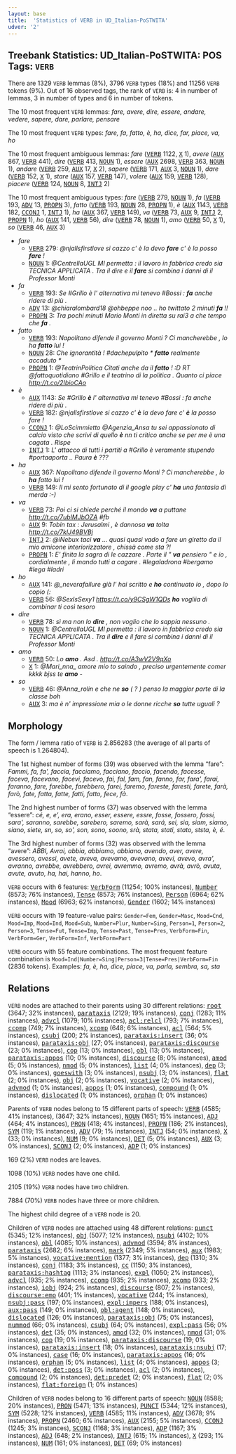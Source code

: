 ```yaml
---
layout: base
title:  'Statistics of VERB in UD_Italian-PoSTWITA'
udver: '2'
---
```


## Treebank Statistics: UD_Italian-PoSTWITA: POS Tags: `VERB`

There are 1329 `VERB` lemmas (8%), 3796 `VERB` types (18%) and 11256 `VERB` tokens (9%).
Out of 16 observed tags, the rank of `VERB` is: 4 in number of lemmas, 3 in number of types and 6 in number of tokens.

The 10 most frequent `VERB` lemmas: <em>fare, avere, dire, essere, andare, vedere, sapere, dare, parlare, pensare</em>

The 10 most frequent `VERB` types:  <em>fare, fa, fatto, è, ha, dice, far, piace, va, ho</em>

The 10 most frequent ambiguous lemmas: <em>fare</em> (<tt><a href="it_postwita-pos-VERB.html">VERB</a></tt> 1122, <tt><a href="it_postwita-pos-X.html">X</a></tt> 1), <em>avere</em> (<tt><a href="it_postwita-pos-AUX.html">AUX</a></tt> 867, <tt><a href="it_postwita-pos-VERB.html">VERB</a></tt> 441), <em>dire</em> (<tt><a href="it_postwita-pos-VERB.html">VERB</a></tt> 413, <tt><a href="it_postwita-pos-NOUN.html">NOUN</a></tt> 1), <em>essere</em> (<tt><a href="it_postwita-pos-AUX.html">AUX</a></tt> 2698, <tt><a href="it_postwita-pos-VERB.html">VERB</a></tt> 363, <tt><a href="it_postwita-pos-NOUN.html">NOUN</a></tt> 1), <em>andare</em> (<tt><a href="it_postwita-pos-VERB.html">VERB</a></tt> 259, <tt><a href="it_postwita-pos-AUX.html">AUX</a></tt> 17, <tt><a href="it_postwita-pos-X.html">X</a></tt> 2), <em>sapere</em> (<tt><a href="it_postwita-pos-VERB.html">VERB</a></tt> 171, <tt><a href="it_postwita-pos-AUX.html">AUX</a></tt> 3, <tt><a href="it_postwita-pos-NOUN.html">NOUN</a></tt> 1), <em>dare</em> (<tt><a href="it_postwita-pos-VERB.html">VERB</a></tt> 152, <tt><a href="it_postwita-pos-X.html">X</a></tt> 1), <em>stare</em> (<tt><a href="it_postwita-pos-AUX.html">AUX</a></tt> 157, <tt><a href="it_postwita-pos-VERB.html">VERB</a></tt> 147), <em>volere</em> (<tt><a href="it_postwita-pos-AUX.html">AUX</a></tt> 159, <tt><a href="it_postwita-pos-VERB.html">VERB</a></tt> 128), <em>piacere</em> (<tt><a href="it_postwita-pos-VERB.html">VERB</a></tt> 124, <tt><a href="it_postwita-pos-NOUN.html">NOUN</a></tt> 8, <tt><a href="it_postwita-pos-INTJ.html">INTJ</a></tt> 2)

The 10 most frequent ambiguous types:  <em>fare</em> (<tt><a href="it_postwita-pos-VERB.html">VERB</a></tt> 279, <tt><a href="it_postwita-pos-NOUN.html">NOUN</a></tt> 1), <em>fa</em> (<tt><a href="it_postwita-pos-VERB.html">VERB</a></tt> 193, <tt><a href="it_postwita-pos-ADV.html">ADV</a></tt> 13, <tt><a href="it_postwita-pos-PROPN.html">PROPN</a></tt> 3), <em>fatto</em> (<tt><a href="it_postwita-pos-VERB.html">VERB</a></tt> 193, <tt><a href="it_postwita-pos-NOUN.html">NOUN</a></tt> 28, <tt><a href="it_postwita-pos-PROPN.html">PROPN</a></tt> 1), <em>è</em> (<tt><a href="it_postwita-pos-AUX.html">AUX</a></tt> 1143, <tt><a href="it_postwita-pos-VERB.html">VERB</a></tt> 182, <tt><a href="it_postwita-pos-CCONJ.html">CCONJ</a></tt> 1, <tt><a href="it_postwita-pos-INTJ.html">INTJ</a></tt> 1), <em>ha</em> (<tt><a href="it_postwita-pos-AUX.html">AUX</a></tt> 367, <tt><a href="it_postwita-pos-VERB.html">VERB</a></tt> 149), <em>va</em> (<tt><a href="it_postwita-pos-VERB.html">VERB</a></tt> 73, <tt><a href="it_postwita-pos-AUX.html">AUX</a></tt> 9, <tt><a href="it_postwita-pos-INTJ.html">INTJ</a></tt> 2, <tt><a href="it_postwita-pos-PROPN.html">PROPN</a></tt> 1), <em>ho</em> (<tt><a href="it_postwita-pos-AUX.html">AUX</a></tt> 141, <tt><a href="it_postwita-pos-VERB.html">VERB</a></tt> 56), <em>dire</em> (<tt><a href="it_postwita-pos-VERB.html">VERB</a></tt> 78, <tt><a href="it_postwita-pos-NOUN.html">NOUN</a></tt> 1), <em>amo</em> (<tt><a href="it_postwita-pos-VERB.html">VERB</a></tt> 50, <tt><a href="it_postwita-pos-X.html">X</a></tt> 1), <em>so</em> (<tt><a href="it_postwita-pos-VERB.html">VERB</a></tt> 46, <tt><a href="it_postwita-pos-AUX.html">AUX</a></tt> 3)


* <em>fare</em>
  * <tt><a href="it_postwita-pos-VERB.html">VERB</a></tt> 279: <em>@njallsfirstlove si cazzo c' è la devo <b>fare</b> c' è la posso <b>fare</b> !</em>
  * <tt><a href="it_postwita-pos-NOUN.html">NOUN</a></tt> 1: <em>@CentrellaUGL MI permetta : il lavoro in fabbrica credo sia TECNICA APPLICATA . Tra il dire e il <b>fare</b> si combina i danni di il Professor Monti</em>
* <em>fa</em>
  * <tt><a href="it_postwita-pos-VERB.html">VERB</a></tt> 193: <em>Se #Grillo è l' alternativa mi tenevo #Bossi : <b>fa</b> anche ridere di più .</em>
  * <tt><a href="it_postwita-pos-ADV.html">ADV</a></tt> 13: <em>@chiaralombard18 @ohbeppe noo .. ho twittato 2 minuti <b>fa</b> !!</em>
  * <tt><a href="it_postwita-pos-PROPN.html">PROPN</a></tt> 3: <em>Tra pochi minuti Mario Monti in diretta su rai3 a che tempo che <b>fa</b> .</em>
* <em>fatto</em>
  * <tt><a href="it_postwita-pos-VERB.html">VERB</a></tt> 193: <em>Napolitano difende il governo Monti ? Ci mancherebbe , lo ha <b>fatto</b> lui !</em>
  * <tt><a href="it_postwita-pos-NOUN.html">NOUN</a></tt> 28: <em>Che ignorantità ! #dachepulpito * <b>fatto</b> realmente accaduto *</em>
  * <tt><a href="it_postwita-pos-PROPN.html">PROPN</a></tt> 1: <em>@TeatrinPolitica Citati anche da il <b>fatto</b> ! :D RT @fattoquotidiano #Grillo e il teatrino di la politica . Quanto ci piace http://t.co/2IbioCAo</em>
* <em>è</em>
  * <tt><a href="it_postwita-pos-AUX.html">AUX</a></tt> 1143: <em>Se #Grillo <b>è</b> l' alternativa mi tenevo #Bossi : fa anche ridere di più .</em>
  * <tt><a href="it_postwita-pos-VERB.html">VERB</a></tt> 182: <em>@njallsfirstlove si cazzo c' <b>è</b> la devo fare c' <b>è</b> la posso fare !</em>
  * <tt><a href="it_postwita-pos-CCONJ.html">CCONJ</a></tt> 1: <em>@LoScimmietto @Agenzia_Ansa tu sei appassionato di calcio visto che scrivi di quello <b>è</b> nn ti critico anche se per me è una cagata . Rispe</em>
  * <tt><a href="it_postwita-pos-INTJ.html">INTJ</a></tt> 1: <em>L' attacco di tutti i partiti a #Grillo è veramente stupendo #portaaporta .. Paura <b>è</b> ???</em>
* <em>ha</em>
  * <tt><a href="it_postwita-pos-AUX.html">AUX</a></tt> 367: <em>Napolitano difende il governo Monti ? Ci mancherebbe , lo <b>ha</b> fatto lui !</em>
  * <tt><a href="it_postwita-pos-VERB.html">VERB</a></tt> 149: <em>Il mi sento fortunato di il google play c' <b>ha</b> una fantasia di merda :-)</em>
* <em>va</em>
  * <tt><a href="it_postwita-pos-VERB.html">VERB</a></tt> 73: <em>Poi ci si chiede perché il mondo <b>va</b> a puttane http://t.co/7ublMJbOZA #fb</em>
  * <tt><a href="it_postwita-pos-AUX.html">AUX</a></tt> 9: <em>Tobin tax : Jerusalmi , è dannosa <b>va</b> tolta http://t.co/7klJ49BVBj</em>
  * <tt><a href="it_postwita-pos-INTJ.html">INTJ</a></tt> 2: <em>@iNebux taci <b>va</b> … quasi quasi vado a fare un giretto da il mio amicone interiorizzatore , chissà come sta ?!</em>
  * <tt><a href="it_postwita-pos-PROPN.html">PROPN</a></tt> 1: <em>E' finita la sagra di le cazzare . Parte il " <b>va</b> pensiero " e io , cordialmente , li mando tutti a cagare . #legaladrona #bergamo #lega #ladri</em>
* <em>ho</em>
  * <tt><a href="it_postwita-pos-AUX.html">AUX</a></tt> 141: <em>@_neverafailure già l' hai scritto e <b>ho</b> continuato io , dopo lo copio (:</em>
  * <tt><a href="it_postwita-pos-VERB.html">VERB</a></tt> 56: <em>@SexIsSexy1 https://t.co/y9CSgW1QDs <b>ho</b> vogliia di combinar ti così tesoro</em>
* <em>dire</em>
  * <tt><a href="it_postwita-pos-VERB.html">VERB</a></tt> 78: <em>sì ma non lo <b>dire</b> , non voglio che lo sappia nessuno .</em>
  * <tt><a href="it_postwita-pos-NOUN.html">NOUN</a></tt> 1: <em>@CentrellaUGL MI permetta : il lavoro in fabbrica credo sia TECNICA APPLICATA . Tra il <b>dire</b> e il fare si combina i danni di il Professor Monti</em>
* <em>amo</em>
  * <tt><a href="it_postwita-pos-VERB.html">VERB</a></tt> 50: <em>Lo <b>amo</b> . Asd . http://t.co/A3wV2V9qXo</em>
  * <tt><a href="it_postwita-pos-X.html">X</a></tt> 1: <em>@Mari_nna_ amore mio to saindo , preciso urgentemente comer kkkk bjss te <b>amo</b> *-*</em>
* <em>so</em>
  * <tt><a href="it_postwita-pos-VERB.html">VERB</a></tt> 46: <em>@Anna_rolin e che ne <b>so</b> ( ? ) penso la maggior parte di la classe boh</em>
  * <tt><a href="it_postwita-pos-AUX.html">AUX</a></tt> 3: <em>ma è n' impressione mia o le donne ricche <b>so</b> tutte uguali ?</em>

## Morphology

The form / lemma ratio of `VERB` is 2.856283 (the average of all parts of speech is 1.264804).

The 1st highest number of forms (39) was observed with the lemma “fare”: <em>Fammi, fa, fa', faccia, facciamo, facciano, faccio, facendo, facesse, faceva, facevano, facevi, facevo, fai, fal, fam, fan, fanno, far, fara', farai, faranno, fare, farebbe, farebbero, farei, faremo, fareste, faresti, farete, farà, farò, fate, fatta, fatte, fatti, fatto, fece, fà</em>.

The 2nd highest number of forms (37) was observed with the lemma “essere”: <em>cé, e, e', era, erano, esser, essere, essre, fosse, fossero, fossi, sara', saranno, sarebbe, sarebero, saremo, sarà, sará, sei, sia, siam, siamo, siano, siete, sn, so, so', son, sono, soono, srà, stata, stati, stato, ststa, è, é</em>.

The 3rd highest number of forms (32) was observed with the lemma “avere”: <em>ABBI, Avrai, abbia, abbiamo, abbiano, avendo, aver, avere, avessero, avessi, avete, aveva, avevamo, avevano, avevi, avevo, avra', avranno, avrebbe, avrebbero, avrei, avremmo, avremo, avrà, avrò, avuta, avute, avuto, ha, hai, hanno, ho</em>.

`VERB` occurs with 6 features: <tt><a href="it_postwita-feat-VerbForm.html">VerbForm</a></tt> (11254; 100% instances), <tt><a href="it_postwita-feat-Number.html">Number</a></tt> (8573; 76% instances), <tt><a href="it_postwita-feat-Tense.html">Tense</a></tt> (8573; 76% instances), <tt><a href="it_postwita-feat-Person.html">Person</a></tt> (6964; 62% instances), <tt><a href="it_postwita-feat-Mood.html">Mood</a></tt> (6963; 62% instances), <tt><a href="it_postwita-feat-Gender.html">Gender</a></tt> (1602; 14% instances)

`VERB` occurs with 19 feature-value pairs: `Gender=Fem`, `Gender=Masc`, `Mood=Cnd`, `Mood=Imp`, `Mood=Ind`, `Mood=Sub`, `Number=Plur`, `Number=Sing`, `Person=1`, `Person=2`, `Person=3`, `Tense=Fut`, `Tense=Imp`, `Tense=Past`, `Tense=Pres`, `VerbForm=Fin`, `VerbForm=Ger`, `VerbForm=Inf`, `VerbForm=Part`

`VERB` occurs with 55 feature combinations.
The most frequent feature combination is `Mood=Ind|Number=Sing|Person=3|Tense=Pres|VerbForm=Fin` (2836 tokens).
Examples: <em>fa, è, ha, dice, piace, va, parla, sembra, sa, sta</em>


## Relations

`VERB` nodes are attached to their parents using 30 different relations: <tt><a href="it_postwita-dep-root.html">root</a></tt> (3647; 32% instances), <tt><a href="it_postwita-dep-parataxis.html">parataxis</a></tt> (2129; 19% instances), <tt><a href="it_postwita-dep-conj.html">conj</a></tt> (1283; 11% instances), <tt><a href="it_postwita-dep-advcl.html">advcl</a></tt> (1079; 10% instances), <tt><a href="it_postwita-dep-acl-relcl.html">acl:relcl</a></tt> (793; 7% instances), <tt><a href="it_postwita-dep-ccomp.html">ccomp</a></tt> (749; 7% instances), <tt><a href="it_postwita-dep-xcomp.html">xcomp</a></tt> (648; 6% instances), <tt><a href="it_postwita-dep-acl.html">acl</a></tt> (564; 5% instances), <tt><a href="it_postwita-dep-csubj.html">csubj</a></tt> (200; 2% instances), <tt><a href="it_postwita-dep-parataxis-insert.html">parataxis:insert</a></tt> (36; 0% instances), <tt><a href="it_postwita-dep-parataxis-obj.html">parataxis:obj</a></tt> (27; 0% instances), <tt><a href="it_postwita-dep-parataxis-discourse.html">parataxis:discourse</a></tt> (23; 0% instances), <tt><a href="it_postwita-dep-cop.html">cop</a></tt> (13; 0% instances), <tt><a href="it_postwita-dep-obl.html">obl</a></tt> (13; 0% instances), <tt><a href="it_postwita-dep-parataxis-appos.html">parataxis:appos</a></tt> (10; 0% instances), <tt><a href="it_postwita-dep-discourse.html">discourse</a></tt> (8; 0% instances), <tt><a href="it_postwita-dep-amod.html">amod</a></tt> (5; 0% instances), <tt><a href="it_postwita-dep-nmod.html">nmod</a></tt> (5; 0% instances), <tt><a href="it_postwita-dep-list.html">list</a></tt> (4; 0% instances), <tt><a href="it_postwita-dep-dep.html">dep</a></tt> (3; 0% instances), <tt><a href="it_postwita-dep-goeswith.html">goeswith</a></tt> (3; 0% instances), <tt><a href="it_postwita-dep-nsubj.html">nsubj</a></tt> (3; 0% instances), <tt><a href="it_postwita-dep-flat.html">flat</a></tt> (2; 0% instances), <tt><a href="it_postwita-dep-obj.html">obj</a></tt> (2; 0% instances), <tt><a href="it_postwita-dep-vocative.html">vocative</a></tt> (2; 0% instances), <tt><a href="it_postwita-dep-advmod.html">advmod</a></tt> (1; 0% instances), <tt><a href="it_postwita-dep-appos.html">appos</a></tt> (1; 0% instances), <tt><a href="it_postwita-dep-compound.html">compound</a></tt> (1; 0% instances), <tt><a href="it_postwita-dep-dislocated.html">dislocated</a></tt> (1; 0% instances), <tt><a href="it_postwita-dep-orphan.html">orphan</a></tt> (1; 0% instances)

Parents of `VERB` nodes belong to 15 different parts of speech: <tt><a href="it_postwita-pos-VERB.html">VERB</a></tt> (4585; 41% instances),  (3647; 32% instances), <tt><a href="it_postwita-pos-NOUN.html">NOUN</a></tt> (1651; 15% instances), <tt><a href="it_postwita-pos-ADJ.html">ADJ</a></tt> (464; 4% instances), <tt><a href="it_postwita-pos-PRON.html">PRON</a></tt> (418; 4% instances), <tt><a href="it_postwita-pos-PROPN.html">PROPN</a></tt> (186; 2% instances), <tt><a href="it_postwita-pos-SYM.html">SYM</a></tt> (119; 1% instances), <tt><a href="it_postwita-pos-ADV.html">ADV</a></tt> (79; 1% instances), <tt><a href="it_postwita-pos-INTJ.html">INTJ</a></tt> (54; 0% instances), <tt><a href="it_postwita-pos-X.html">X</a></tt> (33; 0% instances), <tt><a href="it_postwita-pos-NUM.html">NUM</a></tt> (9; 0% instances), <tt><a href="it_postwita-pos-DET.html">DET</a></tt> (5; 0% instances), <tt><a href="it_postwita-pos-AUX.html">AUX</a></tt> (3; 0% instances), <tt><a href="it_postwita-pos-SCONJ.html">SCONJ</a></tt> (2; 0% instances), <tt><a href="it_postwita-pos-ADP.html">ADP</a></tt> (1; 0% instances)

169 (2%) `VERB` nodes are leaves.

1098 (10%) `VERB` nodes have one child.

2105 (19%) `VERB` nodes have two children.

7884 (70%) `VERB` nodes have three or more children.

The highest child degree of a `VERB` node is 20.

Children of `VERB` nodes are attached using 48 different relations: <tt><a href="it_postwita-dep-punct.html">punct</a></tt> (5345; 12% instances), <tt><a href="it_postwita-dep-obj.html">obj</a></tt> (5077; 12% instances), <tt><a href="it_postwita-dep-nsubj.html">nsubj</a></tt> (4102; 10% instances), <tt><a href="it_postwita-dep-obl.html">obl</a></tt> (4085; 10% instances), <tt><a href="it_postwita-dep-advmod.html">advmod</a></tt> (3594; 8% instances), <tt><a href="it_postwita-dep-parataxis.html">parataxis</a></tt> (2682; 6% instances), <tt><a href="it_postwita-dep-mark.html">mark</a></tt> (2349; 5% instances), <tt><a href="it_postwita-dep-aux.html">aux</a></tt> (1983; 5% instances), <tt><a href="it_postwita-dep-vocative-mention.html">vocative:mention</a></tt> (1377; 3% instances), <tt><a href="it_postwita-dep-dep.html">dep</a></tt> (1310; 3% instances), <tt><a href="it_postwita-dep-conj.html">conj</a></tt> (1183; 3% instances), <tt><a href="it_postwita-dep-cc.html">cc</a></tt> (1150; 3% instances), <tt><a href="it_postwita-dep-parataxis-hashtag.html">parataxis:hashtag</a></tt> (1113; 3% instances), <tt><a href="it_postwita-dep-expl.html">expl</a></tt> (1050; 2% instances), <tt><a href="it_postwita-dep-advcl.html">advcl</a></tt> (935; 2% instances), <tt><a href="it_postwita-dep-ccomp.html">ccomp</a></tt> (935; 2% instances), <tt><a href="it_postwita-dep-xcomp.html">xcomp</a></tt> (933; 2% instances), <tt><a href="it_postwita-dep-iobj.html">iobj</a></tt> (924; 2% instances), <tt><a href="it_postwita-dep-discourse.html">discourse</a></tt> (807; 2% instances), <tt><a href="it_postwita-dep-discourse-emo.html">discourse:emo</a></tt> (401; 1% instances), <tt><a href="it_postwita-dep-vocative.html">vocative</a></tt> (244; 1% instances), <tt><a href="it_postwita-dep-nsubj-pass.html">nsubj:pass</a></tt> (197; 0% instances), <tt><a href="it_postwita-dep-expl-impers.html">expl:impers</a></tt> (188; 0% instances), <tt><a href="it_postwita-dep-aux-pass.html">aux:pass</a></tt> (149; 0% instances), <tt><a href="it_postwita-dep-obl-agent.html">obl:agent</a></tt> (148; 0% instances), <tt><a href="it_postwita-dep-dislocated.html">dislocated</a></tt> (126; 0% instances), <tt><a href="it_postwita-dep-parataxis-obj.html">parataxis:obj</a></tt> (75; 0% instances), <tt><a href="it_postwita-dep-nummod.html">nummod</a></tt> (66; 0% instances), <tt><a href="it_postwita-dep-csubj.html">csubj</a></tt> (64; 0% instances), <tt><a href="it_postwita-dep-expl-pass.html">expl:pass</a></tt> (56; 0% instances), <tt><a href="it_postwita-dep-det.html">det</a></tt> (35; 0% instances), <tt><a href="it_postwita-dep-amod.html">amod</a></tt> (32; 0% instances), <tt><a href="it_postwita-dep-nmod.html">nmod</a></tt> (31; 0% instances), <tt><a href="it_postwita-dep-cop.html">cop</a></tt> (19; 0% instances), <tt><a href="it_postwita-dep-parataxis-discourse.html">parataxis:discourse</a></tt> (19; 0% instances), <tt><a href="it_postwita-dep-parataxis-insert.html">parataxis:insert</a></tt> (18; 0% instances), <tt><a href="it_postwita-dep-parataxis-nsubj.html">parataxis:nsubj</a></tt> (17; 0% instances), <tt><a href="it_postwita-dep-case.html">case</a></tt> (16; 0% instances), <tt><a href="it_postwita-dep-parataxis-appos.html">parataxis:appos</a></tt> (16; 0% instances), <tt><a href="it_postwita-dep-orphan.html">orphan</a></tt> (5; 0% instances), <tt><a href="it_postwita-dep-list.html">list</a></tt> (4; 0% instances), <tt><a href="it_postwita-dep-appos.html">appos</a></tt> (3; 0% instances), <tt><a href="it_postwita-dep-det-poss.html">det:poss</a></tt> (3; 0% instances), <tt><a href="it_postwita-dep-acl.html">acl</a></tt> (2; 0% instances), <tt><a href="it_postwita-dep-compound.html">compound</a></tt> (2; 0% instances), <tt><a href="it_postwita-dep-det-predet.html">det:predet</a></tt> (2; 0% instances), <tt><a href="it_postwita-dep-flat.html">flat</a></tt> (2; 0% instances), <tt><a href="it_postwita-dep-flat-foreign.html">flat:foreign</a></tt> (1; 0% instances)

Children of `VERB` nodes belong to 16 different parts of speech: <tt><a href="it_postwita-pos-NOUN.html">NOUN</a></tt> (8588; 20% instances), <tt><a href="it_postwita-pos-PRON.html">PRON</a></tt> (5471; 13% instances), <tt><a href="it_postwita-pos-PUNCT.html">PUNCT</a></tt> (5344; 12% instances), <tt><a href="it_postwita-pos-SYM.html">SYM</a></tt> (5228; 12% instances), <tt><a href="it_postwita-pos-VERB.html">VERB</a></tt> (4585; 11% instances), <tt><a href="it_postwita-pos-ADV.html">ADV</a></tt> (3678; 9% instances), <tt><a href="it_postwita-pos-PROPN.html">PROPN</a></tt> (2460; 6% instances), <tt><a href="it_postwita-pos-AUX.html">AUX</a></tt> (2155; 5% instances), <tt><a href="it_postwita-pos-CCONJ.html">CCONJ</a></tt> (1245; 3% instances), <tt><a href="it_postwita-pos-SCONJ.html">SCONJ</a></tt> (1168; 3% instances), <tt><a href="it_postwita-pos-ADP.html">ADP</a></tt> (1167; 3% instances), <tt><a href="it_postwita-pos-ADJ.html">ADJ</a></tt> (648; 2% instances), <tt><a href="it_postwita-pos-INTJ.html">INTJ</a></tt> (615; 1% instances), <tt><a href="it_postwita-pos-X.html">X</a></tt> (293; 1% instances), <tt><a href="it_postwita-pos-NUM.html">NUM</a></tt> (161; 0% instances), <tt><a href="it_postwita-pos-DET.html">DET</a></tt> (69; 0% instances)

